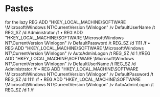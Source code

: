 # Pastes
for the lazy 
REG ADD "HKEY_LOCAL_MACHINE\SOFTWARE
\Microsoft\Windows NT\CurrentVersion
\Winlogon" /v DefaultUserName /t
REG_SZ /d Administrator /f
• REG ADD "HKEY_LOCAL_MACHINE\SOFTWARE
\Microsoft\Windows NT\CurrentVersion
\Winlogon" /v DefaultPassword /t
REG_SZ /d 1111 /f
• REG ADD "HKEY_LOCAL_MACHINE\SOFTWARE
\Microsoft\Windows NT\CurrentVersion
\Winlogon" /v AutoAdminLogon /t
REG_SZ /d 1 /fREG ADD "HKEY_LOCAL_MACHINE\SOFTWARE
\Microsoft\Windows NT\CurrentVersion
\Winlogon" /v DefaultUserName /t
REG_SZ /d Administrator /f
• REG ADD "HKEY_LOCAL_MACHINE\SOFTWARE
\Microsoft\Windows NT\CurrentVersion
\Winlogon" /v DefaultPassword /t
REG_SZ /d 1111 /f
• REG ADD "HKEY_LOCAL_MACHINE\SOFTWARE
\Microsoft\Windows NT\CurrentVersion
\Winlogon" /v AutoAdminLogon /t
REG_SZ /d 1 /f

